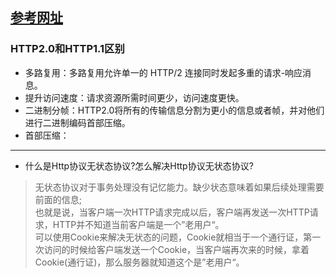 [参考网址](https://www.jianshu.com/p/52d86558ca57)
---
### HTTP2.0和HTTP1.1区别
- 多路复用：多路复用允许单一的 HTTP/2 连接同时发起多重的请求-响应消息。  
- 提升访问速度：请求资源所需时间更少，访问速度更快。
- 二进制分帧：HTTP2.0将所有的传输信息分割为更小的信息或者帧，并对他们进行二进制编码首部压缩。
- 首部压缩：

---
- 什么是Http协议无状态协议?怎么解决Http协议无状态协议?
>无状态协议对于事务处理没有记忆能力。缺少状态意味着如果后续处理需要前面的信息;  
也就是说，当客户端一次HTTP请求完成以后，客户端再发送一次HTTP请求，HTTP并不知道当前客户端是一个”老用户“。  
可以使用Cookie来解决无状态的问题，Cookie就相当于一个通行证，第一次访问的时候给客户端发送一个Cookie，当客户端再次来的时候，拿着Cookie(通行证)，那么服务器就知道这个是”老用户“。